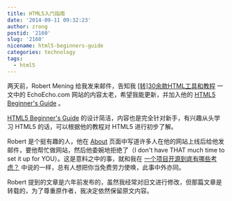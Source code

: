 ```yaml
---
title: HTML5入门指南
date: '2014-09-11 09:32:23'
author: zrong
postid: '2160'
slug: '2160'
nicename: html5-beginners-guide
categories: technology
tags:
  - html5
---
```


两天前，Robert Mening 给我发来邮件，告知我 [[转]30余款HTML工具和教程](https://blog.zengrong.net/post/422.html) 一文中的 EchoEcho.com 网站的内容太老，希望我能更新，并加入他的 [HTML5 Beginner's Guide](http://websitesetup.org/html5-beginners-guide/) 。

[HTML5 Beginner's Guide](http://websitesetup.org/html5-beginners-guide/) 的设计简洁，内容也是完全针对新手，有兴趣从头学习 HTML5 的话，可以根据他的教程对 HTML5 进行初步了解。

Robert 是个挺有趣的人，他在 [About](http://websitesetup.org/about-contact/) 页面中写道许多人在他的网站上线后给他发邮件，要他帮忙做网站，然后他委婉地拒绝了（I don't have THAT much time to set it up for YOU）。这是意料之中的事，就和我在 [一个项目开源到底有哪些考虑？](http://www.zhihu.com/question/25059745/answer/29963888) 中说的一样，总有人想把你当免费劳力使唤，此事中外亦同。

Robert 提到的文章是六年前发布的，虽然我经常对旧文进行修改，但那篇文章是转载的，为了尊重原作者，我决定依然保留原文内容。

